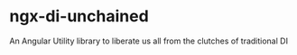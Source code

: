 # ngx-di-unchained
An Angular Utility library to liberate us all from the clutches of traditional DI
